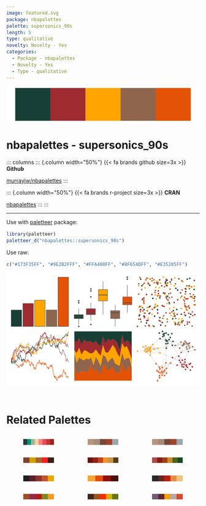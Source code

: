 ```yaml
---
image: featured.svg
package: nbapalettes
palette: supersonics_90s
length: 5
type: qualitative
novelty: Novelty - Yes
categories:
  - Package - nbapalettes
  - Novelty - Yes
  - Type - qualitative
---
```


![](featured.svg)

# nbapalettes - supersonics_90s 

::: columns
::: {.column width="50%"}
{{< fa brands github size=3x >}}
**Github**

[murrayjw/nbapalettes](https://github.com/murrayjw/nbapalettes)
:::

::: {.column width="50%"}
{{< fa brands r-project size=3x >}}
**CRAN**

[nbapalettes](https://CRAN.R-project.org/package=nbapalettes)
:::
:::

<hr> 

Use with [paletteer](https://emilhvitfeldt.github.io/paletteer/) package:

```r
library(paletteer)
paletteer_d("nbapalettes::supersonics_90s")
```

Use raw:

```r
c("#173F35FF", "#9E2B2FFF", "#FFA400FF", "#8F654DFF", "#E35205FF")
``` 

![](examples.png) 

<br>

# Related Palettes

<div class="list" style="display: grid; grid-template-columns: auto auto auto;"> <figure class="figure">
<a href="../../awtools/a_palette/"> <img src="../../awtools/a_palette/featured.svg" style="width: 100%;" class="figure-img"></a>
</figure> <figure class="figure">
<a href="../../ButterflyColors/hamadryas_feronia/"> <img src="../../ButterflyColors/hamadryas_feronia/featured.svg" style="width: 100%;" class="figure-img"></a>
</figure> <figure class="figure">
<a href="../../ButterflyColors/hamadryas_feronia/"> <img src="../../ButterflyColors/hamadryas_feronia/featured.svg" style="width: 100%;" class="figure-img"></a>
</figure> <figure class="figure">
<a href="../../fishualize/Pseudupeneus_maculatus/"> <img src="../../fishualize/Pseudupeneus_maculatus/featured.svg" style="width: 100%;" class="figure-img"></a>
</figure> <figure class="figure">
<a href="../../MetBrewer/Peru2/"> <img src="../../MetBrewer/Peru2/featured.svg" style="width: 100%;" class="figure-img"></a>
</figure> <figure class="figure">
<a href="../../MetBrewer/Gauguin/"> <img src="../../MetBrewer/Gauguin/featured.svg" style="width: 100%;" class="figure-img"></a>
</figure> <figure class="figure">
<a href="../../MoMAColors/Alkalay1/"> <img src="../../MoMAColors/Alkalay1/featured.svg" style="width: 100%;" class="figure-img"></a>
</figure> <figure class="figure">
<a href="../../rockthemes/alice/"> <img src="../../rockthemes/alice/featured.svg" style="width: 100%;" class="figure-img"></a>
</figure> <figure class="figure">
<a href="../../soilpalettes/paleustalf/"> <img src="../../soilpalettes/paleustalf/featured.svg" style="width: 100%;" class="figure-img"></a>
</figure> <figure class="figure">
<a href="../../yarrr/rat/"> <img src="../../yarrr/rat/featured.svg" style="width: 100%;" class="figure-img"></a>
</figure> <figure class="figure">
<a href="../../fishualize/Hexagrammos_lagocephalus/"> <img src="../../fishualize/Hexagrammos_lagocephalus/featured.svg" style="width: 100%;" class="figure-img"></a>
</figure> <figure class="figure">
<a href="../../fishualize/Paranthias_furcifer/"> <img src="../../fishualize/Paranthias_furcifer/featured.svg" style="width: 100%;" class="figure-img"></a>
</figure> 
</div>
